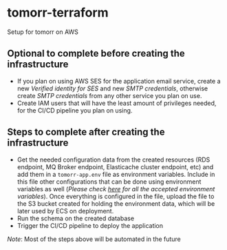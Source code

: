 # tomorr-terraform
Setup for tomorr on AWS

## Optional to complete before creating the infrastructure

- If you plan on using AWS SES for the application email service, create a new *Verified identity for SES* and new *SMTP credentials*, otherwise create *SMTP credentials* from any other service you plan on use.
- Create IAM users that will have the least amount of privileges needed, for the CI/CD pipeline you plan on using.

## Steps to complete after creating the infrastructure

- Get the needed configuration data from the created resources (RDS endpoint, MQ Broker endpoint, Elasticache cluster endpoint, etc) and add them in a `tomorr-app.env` file as environment variables. Include in this file other configurations that can be done using environment variables as well (_Please check [here](https://github.com/kushtrimh/tomorr#environment-variables) for all the accepted environment variables_). Once everything is configured in the file, upload the file to the S3 bucket created for holding the environment data, which will be later used by ECS on deployment. 
- Run the schema on the created database
- Trigger the CI/CD pipeline to deploy the application

_Note_: Most of the steps above will be automated in the future